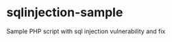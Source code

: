 sqlinjection-sample
===================

Sample PHP script with sql injection vulnerability and fix
